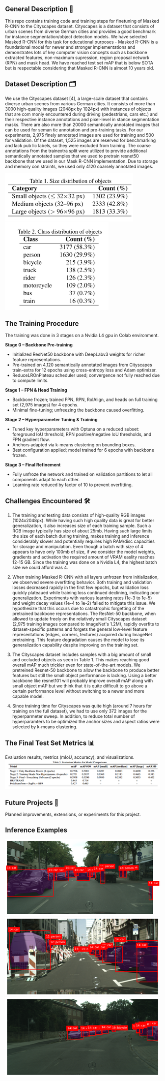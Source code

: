 ## General Description 📝
This repo contains training code and training steps for finetuning of Masked R-CNN to the Cityscapes dataset. Cityscapes is a dataset that consists of urban scenes from diverse German cities and provides a good benchmark for instance segmentation/object detection models. We have selected Masked R-CNN for this task for educational purposes - Masked R-CNN is a foundational model for newer and stronger implementations and demonstrates lots of key computer vision concepts such as backbone extracted features, non-maximum supression, region proposal network (RPN) and mask head. We have reached test set mAP that is below SOTA but is respectable considering that Masked R-CNN is almost 10 years old.
## Dataset Description 🗂️
We use the Cityscapes dataset [4], a large-scale dataset
 that contains diverse urban scenes from various German
 cities. It consists of more than 3000 high-quality images
 (2048px by 1024px) with instances of objects that are com
monly encountered during driving (pedestrians, cars etc.)
 and their respective instance annotations and pixel-level in
stance segmentation masks. There are also more than 20000
 semantically annotated images that can be used for seman
tic annotation and pre-training tasks.
 For our experiments, 2,975 finely annotated images are
 used for training and 500 for validation. Of the dataset,
 1,525 images are reserved for benchmarking and lack pub
lic labels, so they were excluded from training. The coarse
 annotations from the trainextra split were utilized to
 provide additional semantically annotated samples that we
 used to pretrain resnet50 backbone that we used in our Mask
 R-CNN implementation. Due to storage and memory con
straints, we used only 4120 coarsely annotated images.

![Alt text](images/size_dist_objects.png)
![Alt text](images/class_dist_objects.png)

## The Training Procedure 
The training was done in 3 stages on a Nvidia L4 gpu in Colab environment. 

**Stage 0 – Backbone Pre-training**  
- Initialized ResNet50 backbone with DeepLabv3 weights for richer feature representations.  
- Pre-trained on 4,120 semantically annotated images from Cityscapes train-extra for 12 epochs using cross-entropy loss and Adam optimizer.  
- ReduceLROnPlateau scheduler used; convergence not fully reached due to compute limits.  

**Stage 1 – FPN & Head Training**  
- Backbone frozen; trained FPN, RPN, RoIAlign, and heads on full training set (2,975 images) for 4 epochs.  
- Minimal fine-tuning; unfreezing the backbone caused overfitting.  

**Stage 2 – Hyperparameter Tuning & Training**  
- Tuned key hyperparameters with Optuna on a reduced subset: foreground IoU threshold, RPN positive/negative IoU thresholds, and FPN gradient flow.  
- Anchors adapted via k-means clustering on bounding boxes.  
- Best configuration applied; model trained for 6 epochs with backbone frozen.  

**Stage 3 – Final Refinement**  
- Fully unfroze the network and trained on validation partitions to let all components adapt to each other.  
- Learning rate reduced by factor of 10 to prevent overfitting.  

## Challenges Encountered 🛠️

1. The training and testing data consists of high-quality RGB images (1024x2048px). While having such high quality data is great for better generalization, it also increases size of each training sample. Such a      RGB image typically has size of about 25mb. Having such large limits the size of each batch during training, makes training and inference considerably slower and potentially requires high RAM/disc capacities      for storage and manipulation. Even though a batch with size of 4 appears to have only 100mb of size, if we consider the model weights, gradients and activation the required amount of VRAM easlity reaches 12-15
   GB. Since the training was done on a Nvidia L4, the highest batch size we could afford was 4.
2. When training Masked R-CNN with all layers unfrozen from initialization, we observed severe overfitting behavior. Both training and validation losses decreased rapidly in the first few epochs, but validation      loss quickly plateaued while training loss continued declining, indicating poor generalization. Experiments with various learning rates (1e-3 to 1e-5) and weight decay values (1e-4 to 1e-2) failed to mitigate     this issue.
   We hypothesize that this occurs due to catastrophic forgetting of the pretrained backbone representations. The ResNet-50 backbone, when allowed to update freely on the relatively small Cityscapes dataset          (2,975 training images compared to ImageNet's 1.2M), rapidly overfits to dataset-specific patterns and forgets the general low-level feature representations (edges, corners, textures) acquired during ImageNet     pretraining. This feature degradation causes the model to lose its generalization capability despite improving on the training set.

3. The Cityscapes dataset includes samples with a big amount of small and occluded objects as seen in Table 1. This makes reaching good overall mAP much trickier even for state-of-the-art models. We pretreined       Resnet-50 backbone to allow the backbone to produce better features but still the small object performance is lacking. Using a better backbone like resnet101 will probably improve overall mAP along with small
   object mAP but we think that it is quite difficult to go above a certain performance level without switching to a newer and more capable model.

4. Since training time for Cityscapes was quite high (around 7 hours for training on the full dataset), we had to use only 372 images for the hyperparmeter sweep. In addition, to reduce total number of    
   hyperparamters to be optimized the anchor sizes and aspect ratios were selected by k-means clustering. 
   

## The Final Test Set Metrics 📊
Evaluation results, metrics (mIoU, accuracy), and visualizations.
![Alt text](images/performance_table.png)


## Future Projects 🚀
Planned improvements, extensions, or experiments for this project.



## Inference Examples
![Alt text](inference_examples/inf1.png)
![Alt text](inference_examples/inf2.png)
![Alt text](inference_examples/inf3.png)







